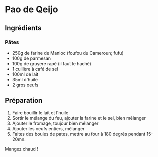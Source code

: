 # Pao de Qeijo

## Ingrédients

### Pâtes

* 250g de farine de Manioc (foufou du Cameroun; fufu)
* 100g de parmesan
* 100g de gruyere rapé (il faut le haché)
* 1 cuillère à café de sel
* 100ml de lait
* 35ml d'huile
* 2 gros oeufs

## Préparation

1. Faire bouillir le lait et l'huile
2. Sortir le mélange du feu, ajouter la farine et le sel, bien mélanger
3. Ajouter le fromage, toujour bien mélanger
4. Ajouter les oeufs entiers, mélanger
5. Faites des boules de pates, mettre au four à 180 degrés pendant 15-20mn.

Mangez chaud !
